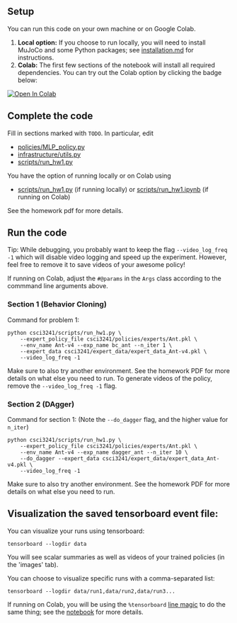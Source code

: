 ## Setup

You can run this code on your own machine or on Google Colab.

1. **Local option:** If you choose to run locally, you will need to install MuJoCo and some Python packages; see [installation.md](installation.md) for instructions.
2. **Colab:** The first few sections of the notebook will install all required dependencies. You can try out the Colab option by clicking the badge below:

[![Open In Colab](https://colab.research.google.com/assets/colab-badge.svg)](https://colab.research.google.com/github/kbtu-site-ai-lab/reinforcement-learning-2024/blob/master/hw1/csci3241/scripts/run_hw1.ipynb)

## Complete the code

Fill in sections marked with `TODO`. In particular, edit

- [policies/MLP_policy.py](csci3241/policies/MLP_policy.py)
- [infrastructure/utils.py](csci3241/infrastructure/utils.py)
- [scripts/run_hw1.py](csci3241/scripts/run_hw1.py)

You have the option of running locally or on Colab using

- [scripts/run_hw1.py](csci3241/scripts/run_hw1.py) (if running locally) or [scripts/run_hw1.ipynb](csci3241/scripts/run_hw1.ipynb) (if running on Colab)

See the homework pdf for more details.

## Run the code

Tip: While debugging, you probably want to keep the flag `--video_log_freq -1` which will disable video logging and speed up the experiment. However, feel free to remove it to save videos of your awesome policy!

If running on Colab, adjust the `#@params` in the `Args` class according to the commmand line arguments above.

### Section 1 (Behavior Cloning)

Command for problem 1:

```
python csci3241/scripts/run_hw1.py \
	--expert_policy_file csci3241/policies/experts/Ant.pkl \
	--env_name Ant-v4 --exp_name bc_ant --n_iter 1 \
	--expert_data csci3241/expert_data/expert_data_Ant-v4.pkl \
	--video_log_freq -1
```

Make sure to also try another environment.
See the homework PDF for more details on what else you need to run.
To generate videos of the policy, remove the `--video_log_freq -1` flag.

### Section 2 (DAgger)

Command for section 1:
(Note the `--do_dagger` flag, and the higher value for `n_iter`)

```
python csci3241/scripts/run_hw1.py \
    --expert_policy_file csci3241/policies/experts/Ant.pkl \
    --env_name Ant-v4 --exp_name dagger_ant --n_iter 10 \
    --do_dagger --expert_data csci3241/expert_data/expert_data_Ant-v4.pkl \
	--video_log_freq -1
```

Make sure to also try another environment.
See the homework PDF for more details on what else you need to run.

## Visualization the saved tensorboard event file:

You can visualize your runs using tensorboard:

```
tensorboard --logdir data
```

You will see scalar summaries as well as videos of your trained policies (in the 'images' tab).

You can choose to visualize specific runs with a comma-separated list:

```
tensorboard --logdir data/run1,data/run2,data/run3...
```

If running on Colab, you will be using the `%tensorboard` [line magic](https://ipython.readthedocs.io/en/stable/interactive/magics.html) to do the same thing; see the [notebook](csci3241/scripts/run_hw1.ipynb) for more details.
